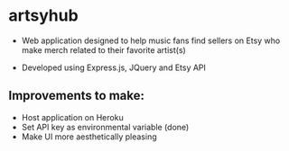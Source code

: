 # artsyhub

- Web application designed to help music fans find sellers on Etsy who make merch related to their favorite artist(s)

- Developed using Express.js, JQuery and Etsy API

## Improvements to make:
- Host application on Heroku
- Set API key as environmental variable (done)
- Make UI more aesthetically pleasing

